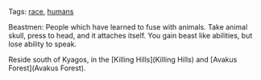 Tags: [race](Races), [humans](Humans)

Beastmen: People which have learned to fuse with animals. Take animal skull, press to head, and it attaches itself. You gain beast like abilities, but lose ability to speak.

Reside south of Kyagos, in the [Killing Hills](Killing Hills) and [Avakus Forest](Avakus Forest).